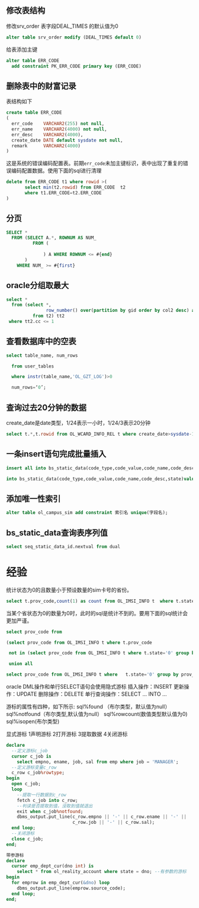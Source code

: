 ## 修改表结构

修改srv_order 表字段DEAL_TIMES 的默认值为0

```sql
alter table srv_order modify (DEAL_TIMES default 0)
```

给表添加主键

```sql
alter table ERR_CODE
  add constraint PK_ERR_CODE primary key (ERR_CODE)
```

## 删除表中的财富记录

表结构如下

```sql
create table ERR_CODE
(
  err_code    VARCHAR2(255) not null,
  err_name    VARCHAR2(4000) not null,
  err_desc    VARCHAR2(4000),
  create_date DATE default sysdate not null,
  remark      VARCHAR2(4000)
)
```

这是系统的错误编码配置表。前期`err_code`未加主键标识，表中出现了重复的错误编码配置数据。使用下面的sql进行清理

```sql
delete from ERR_CODE t1 where rowid >(
       select min(t2.rowid) from ERR_CODE  t2
       where t1.ERR_CODE=t2.ERR_CODE
)
```



## 分页

```sql
SELECT *
  FROM (SELECT A.*, ROWNUM AS NUM_
          FROM (
              
              ) A WHERE ROWNUM <= #{end} 
       )
	WHERE NUM_ >= #{first} 
```



## oracle分组取最大

```sql
select *
  from (select *,
               row_number() over(partition by gid order by col2 desc) as cc
          from t2) tt2
 where tt2.cc <= 1
```
## 查看数据库中的空表

```sql
select table_name, num_rows

  from user_tables

  where instr(table_name,'OL_GZT_LOG')>0

  num_rows=‘0’;
```



## 查询过去20分钟的数据

create_date是date类型，1/24表示一小时，1/24/3表示20分钟

```sql
select t.*,t.rowid from OL_WCARD_INFO_REL t where create_date>sysdate-1/24/3;--写卡信息表
```



## 一条insert语句完成批量插入

```sql
insert all into bs_static_data(code_type,code_value,code_name,code_desc,state)values('app_city_code','石家庄市','0311','311','1') 

into bs_static_data(code_type,code_value,code_name,code_desc,state)values('app_city_code','唐山市','0315','311','1') select 1 from dual;
```



## 添加唯一性索引

```sql
alter table ol_campus_sim add constraint 索引名 unique(字段名);
```
## bs_static_data查询表序列值
```sql
select seq_static_data_id.nextval from dual
```

# 经验

统计状态为0的且数量小于预设数量的sim卡号的省份。
```sql
select t.prov_code,count(1) as count from OL_IMSI_INFO t  where t.state=0 group by t.prov_code having count(1)<6
```
当某个省状态为0的数量为0时，此时的sql是统计不到的。要用下面的sql统计会更加严谨。
```sql
select prov_code from 

(select prov_code from OL_IMSI_INFO t where t.prov_code

 not in (select prov_code from OL_IMSI_INFO t where t.state='0' group by prov_code)  group by prov_code 

 union all

select prov_code from OL_IMSI_INFO t where   t.state='0' group by prov_code having count(1)<6);
```
oracle DML操作和单行SELECT语句会使用隐式游标
插入操作：INSERT
更新操作：UPDATE
删除操作：DELETE
单行查询操作：SELECT ... INTO ...

游标的属性有四种，如下所示:
sql%found （布尔类型，默认值为null）
sql%notfound（布尔类型,默认值为null）
sql%rowcount(数值类型默认值为0)
sql%isopen(布尔类型)

显式游标
1声明游标
2打开游标
3提取数据
4关闭游标
```sql
declare
  --定义游标c_job
  cursor c_job is
    select empno, ename, job, sal from emp where job = 'MANAGER';
  --定义游标变量c_row
  c_row c_job%rowtype;
begin
  open c_job;
  loop
    --提取一行数据到c_row
    fetch c_job into c_row;
    --判读是否提取到值，没取到值就退出
    exit when c_job%notfound;
    dbms_output.put_line(c_row.empno || '-' || c_row.ename || '-' ||
                         c_row.job || '-' || c_row.sal);
  end loop;
  --关闭游标
  close c_job;
end;

带参游标
declare
  cursor emp_dept_cur(dno int) is
    select * from ol_reality_account where state = dno; --有参数的游标
begin
  for emprow in emp_dept_cur(&dno) loop
    dbms_output.put_line(emprow.source_code);
  end loop;
end;
```

